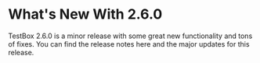 # What's New With 2.6.0

TestBox 2.6.0 is a minor release with some great new functionality and tons of fixes.  You can find the release notes here and the major updates for this release.


